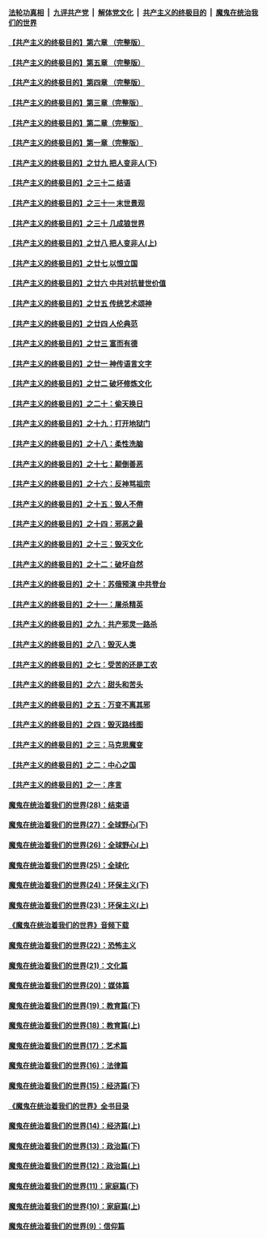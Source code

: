 ####  [法轮功真相](../../../../basic/blob/master/README.md?t=04251331) &nbsp;|&nbsp; [九评共产党](../../../../9ping.md/blob/master/README.md?t=04251331) &nbsp;|&nbsp; [解体党文化](../../../../jtdwh.md/blob/master/README.md?t=04251331)  &nbsp;|&nbsp; [共产主义的终极目的](../../../../gczydzjmd.md/blob/master/README.md?t=04251331) &nbsp;|&nbsp; [魔鬼在统治我们的世界](../../../../mgztzwmdsj.md/blob/master/README.md?t=04251331) 

#### [【共产主义的终极目的】第六章 （完整版）](../pages/nsc422/n11428913.md?t=04251331) 

#### [【共产主义的终极目的】第五章 （完整版）](../pages/nsc422/n11428912.md?t=04251331) 

#### [【共产主义的终极目的】第四章 （完整版）](../pages/nsc422/n11428907.md?t=04251331) 

#### [【共产主义的终极目的】第三章（完整版）](../pages/nsc422/n11428848.md?t=04251331) 

#### [【共产主义的终极目的】第二章（完整版）](../pages/nsc422/n11428831.md?t=04251331) 

#### [【共产主义的终极目的】第一章（完整版）](../pages/nsc422/n11417651.md?t=04251331) 

#### [【共产主义的终极目的】之廿九 把人变非人(下)](../pages/nsc422/n11344140.md?t=04251331) 

#### [【共产主义的终极目的】之三十二 结语](../pages/nsc422/n11360535.md?t=04251331) 

#### [【共产主义的终极目的】之三十一 末世景观](../pages/nsc422/n11351129.md?t=04251331) 

#### [【共产主义的终极目的】之三十 几成狼世界](../pages/nsc422/n11348280.md?t=04251331) 

#### [【共产主义的终极目的】之廿八 把人变非人(上)](../pages/nsc422/n11340492.md?t=04251331) 

#### [【共产主义的终极目的】之廿七 以恨立国](../pages/nsc422/n11336944.md?t=04251331) 

#### [【共产主义的终极目的】之廿六 中共对抗普世价值](../pages/nsc422/n11324785.md?t=04251331) 

#### [【共产主义的终极目的】之廿五 传统艺术颂神](../pages/nsc422/n11296396.md?t=04251331) 

#### [【共产主义的终极目的】之廿四 人伦典范](../pages/nsc422/n11296397.md?t=04251331) 

#### [【共产主义的终极目的】之廿三 富而有德](../pages/nsc422/n11283598.md?t=04251331) 

#### [【共产主义的终极目的】之廿一 神传语言文字](../pages/nsc422/n11263265.md?t=04251331) 

#### [【共产主义的终极目的】之廿二 破坏修炼文化](../pages/nsc422/n11245728.md?t=04251331) 

#### [【共产主义的终极目的】之二十：偷天换日](../pages/nsc422/n11238846.md?t=04251331) 

#### [【共产主义的终极目的】之十九：打开地狱门](../pages/nsc422/n11206376.md?t=04251331) 

#### [【共产主义的终极目的】之十八：柔性洗脑](../pages/nsc422/n11199994.md?t=04251331) 

#### [【共产主义的终极目的】之十七：颠倒善恶](../pages/nsc422/n11179782.md?t=04251331) 

#### [【共产主义的终极目的】之十六：反神骂祖宗](../pages/nsc422/n11166798.md?t=04251331) 

#### [【共产主义的终极目的】之十五：毁人不倦](../pages/nsc422/n11166792.md?t=04251331) 

#### [【共产主义的终极目的】之十四：邪恶之最](../pages/nsc422/n11150249.md?t=04251331) 

#### [【共产主义的终极目的】之十三：毁灭文化](../pages/nsc422/n11135227.md?t=04251331) 

#### [【共产主义的终极目的】之十二：破坏自然](../pages/nsc422/n11135214.md?t=04251331) 

#### [【共产主义的终极目的】之十：苏俄预演 中共登台](../pages/nsc422/n11118424.md?t=04251331) 

#### [【共产主义的终极目的】之十一：屠杀精英](../pages/nsc422/n11118442.md?t=04251331) 

#### [【共产主义的终极目的】之九：共产邪灵一路杀](../pages/nsc422/n11114139.md?t=04251331) 

#### [【共产主义的终极目的】之八：毁灭人类](../pages/nsc422/n11108503.md?t=04251331) 

#### [【共产主义的终极目的】之七：受苦的还是工农](../pages/nsc422/n11101809.md?t=04251331) 

#### [【共产主义的终极目的】之六：甜头和苦头](../pages/nsc422/n11096971.md?t=04251331) 

#### [【共产主义的终极目的】之五：万变不离其邪](../pages/nsc422/n11091285.md?t=04251331) 

#### [【共产主义的终极目的】之四：毁灭路线图](../pages/nsc422/n11086284.md?t=04251331) 

#### [【共产主义的终极目的】之三：马克思魔变](../pages/nsc422/n11061941.md?t=04251331) 

#### [【共产主义的终极目的】之二：中心之国](../pages/nsc422/n11047728.md?t=04251331) 

#### [【共产主义的终极目的】之一：序言](../pages/nsc422/n11086077.md?t=04251331) 

#### [魔鬼在统治着我们的世界(28)：结束语](../pages/nsc422/n10936246.md?t=04251331) 

#### [魔鬼在统治着我们的世界(27)：全球野心(下)](../pages/nsc422/n10928319.md?t=04251331) 

#### [魔鬼在统治着我们的世界(26)：全球野心(上)](../pages/nsc422/n10900318.md?t=04251331) 

#### [魔鬼在统治着我们的世界(25)：全球化](../pages/nsc422/n10788205.md?t=04251331) 

#### [魔鬼在统治着我们的世界(24)：环保主义(下)](../pages/nsc422/n10695307.md?t=04251331) 

#### [魔鬼在统治着我们的世界(23)：环保主义(上)](../pages/nsc422/n10688613.md?t=04251331) 

#### [《魔鬼在统治着我们的世界》音频下载](../pages/nsc422/n10635553.md?t=04251331) 

#### [魔鬼在统治着我们的世界(22)：恐怖主义](../pages/nsc422/n10614727.md?t=04251331) 

#### [魔鬼在统治着我们的世界(21)：文化篇](../pages/nsc422/n10597706.md?t=04251331) 

#### [魔鬼在统治着我们的世界(20)：媒体篇](../pages/nsc422/n10586579.md?t=04251331) 

#### [魔鬼在统治着我们的世界(19)：教育篇(下)](../pages/nsc422/n10564808.md?t=04251331) 

#### [魔鬼在统治着我们的世界(18)：教育篇(上)](../pages/nsc422/n10526970.md?t=04251331) 

#### [魔鬼在统治着我们的世界(17)：艺术篇](../pages/nsc422/n10499093.md?t=04251331) 

#### [魔鬼在统治着我们的世界(16)：法律篇](../pages/nsc422/n10485969.md?t=04251331) 

#### [魔鬼在统治着我们的世界(15)：经济篇(下)](../pages/nsc422/n10469975.md?t=04251331) 

#### [《魔鬼在统治着我们的世界》全书目录](../pages/nsc422/n10464261.md?t=04251331) 

#### [魔鬼在统治着我们的世界(14)：经济篇(上)](../pages/nsc422/n10457370.md?t=04251331) 

#### [魔鬼在统治着我们的世界(13)：政治篇(下)](../pages/nsc422/n10448270.md?t=04251331) 

#### [魔鬼在统治着我们的世界(12)：政治篇(上)](../pages/nsc422/n10444576.md?t=04251331) 

#### [魔鬼在统治着我们的世界(11)：家庭篇(下)](../pages/nsc422/n10440961.md?t=04251331) 

#### [魔鬼在统治着我们的世界(10)：家庭篇(上)](../pages/nsc422/n10435448.md?t=04251331) 

#### [魔鬼在统治着我们的世界(9)：信仰篇](../pages/nsc422/n10432159.md?t=04251331) 


